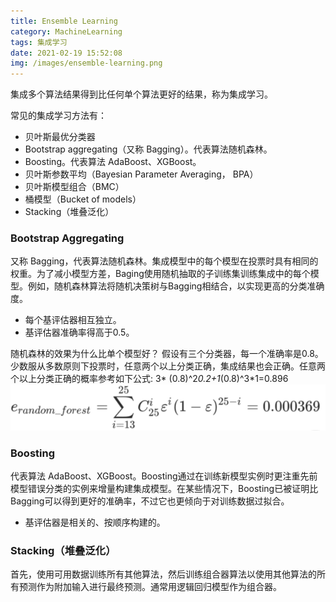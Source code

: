```yaml
---
title: Ensemble Learning
category: MachineLearning
tags: 集成学习
date: 2021-02-19 15:52:08
img: /images/ensemble-learning.png
---
```


集成多个算法结果得到比任何单个算法更好的结果，称为集成学习。

<!--more-->

常见的集成学习方法有：

* 贝叶斯最优分类器
* Bootstrap aggregating（又称 Bagging）。代表算法随机森林。
* Boosting。代表算法 AdaBoost、XGBoost。
* 贝叶斯参数平均（Bayesian Parameter Averaging， BPA）
* 贝叶斯模型组合（BMC）
* 桶模型（Bucket of models）
* Stacking（堆叠泛化）

### Bootstrap Aggregating

又称 Bagging，代表算法随机森林。集成模型中的每个模型在投票时具有相同的权重。为了减小模型方差，Baging使用随机抽取的子训练集训练集成中的每个模型。例如，随机森林算法将随机决策树与Bagging相结合，以实现更高的分类准确度。

* 每个基评估器相互独立。
* 基评估器准确率得高于0.5。

随机森林的效果为什么比单个模型好？
假设有三个分类器，每一个准确率是0.8。少数服从多数原则下投票时，任意两个以上分类正确，集成结果也会正确。任意两个以上分类正确的概率参考如下公式: 3* (0.8)^2*0.2+1*(0.8)^3*1=0.896
    ![](/images/error-of-rf.png)

### Boosting

代表算法 AdaBoost、XGBoost。Boosting通过在训练新模型实例时更注重先前模型错误分类的实例来增量构建集成模型。在某些情况下，Boosting已被证明比Bagging可以得到更好的准确率，不过它也更倾向于对训练数据过拟合。

* 基评估器是相关的、按顺序构建的。

### Stacking（堆叠泛化）

首先，使用可用数据训练所有其他算法，然后训练组合器算法以使用其他算法的所有预测作为附加输入进行最终预测。通常用逻辑回归模型作为组合器。
